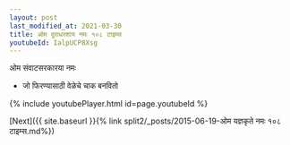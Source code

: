 ```yaml
---
layout: post
last_modified_at: 2021-03-30
title: ओम दुराधरशाय नमः १०८ टाइम्स
youtubeId: IalpUCP8Xsg
---
```

 
 
 ओम संवाटसरकारया नमः  
 
 -  जो फिरण्यासाठी वेळेचे चाक बनवितो 
 
  
 
  
 
 
 
 
 
 


{% include youtubePlayer.html id=page.youtubeId %}
 
[Next]({{ site.baseurl }}{% link  split2/_posts/2015-06-19-ओम यज्ञकृते नमः १०८ टाइम्स.md%})
 
